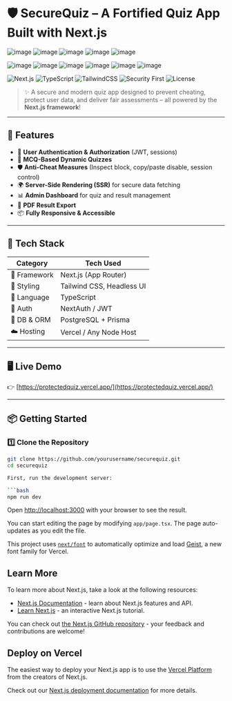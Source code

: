 # 🛡️ SecureQuiz – A Fortified Quiz App Built with Next.js
![image](https://github.com/user-attachments/assets/a47e7b6e-98d9-4990-8a8b-c4a4e93a2ad0)
![image](https://github.com/user-attachments/assets/37213b53-97f9-46e6-8be0-d19bce21a49b)
![image](https://github.com/user-attachments/assets/bee63589-9344-469a-86b7-786514cc3e8e)
![image](https://github.com/user-attachments/assets/dd8be77f-819a-4e85-9e6c-44a84d130f3f)
![image](https://github.com/user-attachments/assets/f68c21e6-fbb0-440f-b257-4be08a965c10)


![image](https://github.com/user-attachments/assets/3299c96f-5e1a-49c2-8c66-04cb882a5930)
![image](https://github.com/user-attachments/assets/21b94b08-c095-49ec-aa79-6fdd1d2f0262)
![image](https://github.com/user-attachments/assets/77f078e1-702b-4e66-80e1-2d2fb8511531)
![image](https://github.com/user-attachments/assets/bf979f97-ccaf-4a64-8b06-4ef2c7f35521)
![image](https://github.com/user-attachments/assets/3fef26c8-c201-4a8f-a0fa-0f8d884f0cb4)
![image](https://github.com/user-attachments/assets/543e6498-421e-407c-ad2c-a6242c53d81f)


![Next.js](https://img.shields.io/badge/Next.js-13%2B-black?logo=next.js&logoColor=white)
![TypeScript](https://img.shields.io/badge/TypeScript-Strong-blue?logo=typescript)
![TailwindCSS](https://img.shields.io/badge/TailwindCSS-CSS%20Framework-38b2ac?logo=tailwind-css)
![Security First](https://img.shields.io/badge/Security-Enabled-green?style=flat-square)
![License](https://img.shields.io/github/license/yourusername/securequiz)

> ✨ A secure and modern quiz app designed to prevent cheating, protect user data, and deliver fair assessments – all powered by the **Next.js framework**!

---

## 🚀 Features

- 🔐 **User Authentication & Authorization** (JWT, sessions)
- 🧠 **MCQ-Based Dynamic Quizzes**
- 🛡️ **Anti-Cheat Measures** (Inspect block, copy/paste disable, session control)
- 🌍 **Server-Side Rendering (SSR)** for secure data fetching
- 📊 **Admin Dashboard** for quiz and result management
- 📄 **PDF Result Export**
- 📦 **Fully Responsive & Accessible**

---

## 🧰 Tech Stack

| Category      | Tech Used                  |
| ------------- | -------------------------- |
| 🔧 Framework  | Next.js (App Router)       |
| 💅 Styling    | Tailwind CSS, Headless UI  |
| 📜 Language   | TypeScript                 |
| 🔐 Auth       | NextAuth / JWT             |
| 🧠 DB & ORM   | PostgreSQL + Prisma        |
| ☁️ Hosting    | Vercel / Any Node Host     |

---

## 🖥️ Live Demo

👉 [https://protectedquiz.vercel.app/](https://protectedquiz.vercel.app/)

---

## 📦 Getting Started

### 1️⃣ Clone the Repository

```bash
git clone https://github.com/yourusername/securequiz.git
cd securequiz

First, run the development server:

```bash
npm run dev

```

Open [http://localhost:3000](http://localhost:3000) with your browser to see the result.

You can start editing the page by modifying `app/page.tsx`. The page auto-updates as you edit the file.

This project uses [`next/font`](https://nextjs.org/docs/app/building-your-application/optimizing/fonts) to automatically optimize and load [Geist](https://vercel.com/font), a new font family for Vercel.

## Learn More

To learn more about Next.js, take a look at the following resources:

- [Next.js Documentation](https://nextjs.org/docs) - learn about Next.js features and API.
- [Learn Next.js](https://nextjs.org/learn) - an interactive Next.js tutorial.

You can check out [the Next.js GitHub repository](https://github.com/vercel/next.js) - your feedback and contributions are welcome!

## Deploy on Vercel

The easiest way to deploy your Next.js app is to use the [Vercel Platform](https://vercel.com/new?utm_medium=default-template&filter=next.js&utm_source=create-next-app&utm_campaign=create-next-app-readme) from the creators of Next.js.

Check out our [Next.js deployment documentation](https://nextjs.org/docs/app/building-your-application/deploying) for more details.
